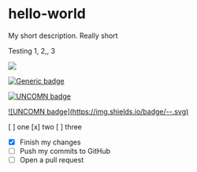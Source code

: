 # hello-world
My short description.  Really short

Testing 1, 2,, 3

![](https://github.com/actions/hello-world/workflows/Greet%20Everyone/badge.svg)

[![Generic badge](https://img.shields.io/badge/<SUBJECT>-<STATUS>-<COLOR>.svg)](https://shields.io/)

[![UNCOMN badge](https://img.shields.io/badge/<UNCOMN>-<STATUS>-<COLOR>.svg)](https://shields.io/)

[![UNCOMN badge](https://img.shields.io/badge/<UNCOMN>-<Made in the shade>-<COLOR>.svg)](https://shields.io/)


[ ] one
[x] two
[ ] three


- [x] Finish my changes
- [ ] Push my commits to GitHub
- [ ] Open a pull request
